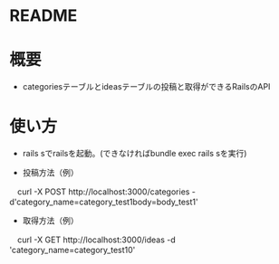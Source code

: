 # README

# 概要

* categoriesテーブルとideasテーブルの投稿と取得ができるRailsのAPI

# 使い方
* rails sでrailsを起動。(できなければbundle exec rails sを実行)

* 投稿方法（例）

　curl -X POST http://localhost:3000/categories -d'category_name=category_test1body=body_test1'

* 取得方法（例）

　curl -X GET http://localhost:3000/ideas -d 'category_name=category_test10'